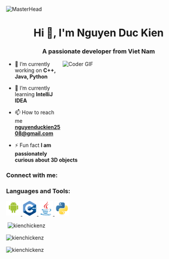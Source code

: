 ![MasterHead](https://colinvermander.files.wordpress.com/2018/11/alm-devops-banner-2.png)
<h1 align="center">Hi 👋, I'm Nguyen Duc Kien</h1>
<h3 align="center">A passionate developer from Viet Nam</h3>
<img align = "right" alt="Coder GIF" height=250 width=350 src="https://thumbs.gfycat.com/EvilNextDevilfish-small.gif" />

- 🔭 I’m currently working on **C++, Java, Python**

- 🌱 I’m currently learning **IntelliJ IDEA**

- 📫 How to reach me **nguyenduckien2508@gmail.com**

- ⚡ Fun fact **I am passionately curious about 3D objects**

<h3 align="left">Connect with me:</h3>
<p align="left">
</p>

<h3 align="left">Languages and Tools:</h3>
<p align="left"> <a href="https://developer.android.com" target="_blank" rel="noreferrer"> <img src="https://raw.githubusercontent.com/devicons/devicon/master/icons/android/android-original-wordmark.svg" alt="android" width="40" height="40"/> </a> <a href="https://www.w3schools.com/cpp/" target="_blank" rel="noreferrer"> <img src="https://raw.githubusercontent.com/devicons/devicon/master/icons/cplusplus/cplusplus-original.svg" alt="cplusplus" width="40" height="40"/> </a> <a href="https://www.java.com" target="_blank" rel="noreferrer"> <img src="https://raw.githubusercontent.com/devicons/devicon/master/icons/java/java-original.svg" alt="java" width="40" height="40"/> </a> <a href="https://www.python.org" target="_blank" rel="noreferrer"> <img src="https://raw.githubusercontent.com/devicons/devicon/master/icons/python/python-original.svg" alt="python" width="40" height="40"/> </a> </p>


<p>&nbsp;<img align="center" src="https://github-readme-stats.vercel.app/api?username=kienchickenz&show_icons=true&locale=en" alt="kienchickenz" /></p>

<p><img align="center" src="https://github-readme-streak-stats.herokuapp.com/?user=kienchickenz&" alt="kienchickenz" /></p>

<p><img align="center" src="https://github-readme-stats.vercel.app/api/top-langs?username=kienchickenz&show_icons=true&locale=en&layout=compact" alt="kienchickenz" /></p>
